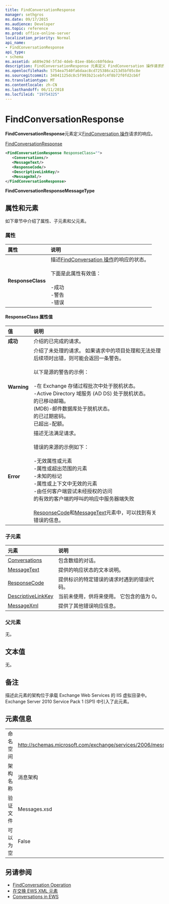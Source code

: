 ```yaml
---
title: FindConversationResponse
manager: sethgros
ms.date: 09/17/2015
ms.audience: Developer
ms.topic: reference
ms.prod: office-online-server
localization_priority: Normal
api_name:
- FindConversationResponse
api_type:
- schema
ms.assetid: a689e29d-5f3d-4deb-81ee-8b6cc60f6dea
description: FindConversationResponse 元素定义 FindConversation 操作请求的响应。
ms.openlocfilehash: 5754ea7540fa6daac8cd725386ca213d5bf05c8e
ms.sourcegitcommit: 34041125dc8c5f993b21cebfc4f8b72f0fd2cb6f
ms.translationtype: MT
ms.contentlocale: zh-CN
ms.lasthandoff: 06/11/2018
ms.locfileid: "19754325"
---
```

# <a name="findconversationresponse"></a>FindConversationResponse

**FindConversationResponse**元素定义[FindConversation 操作](findconversation-operation.md)请求的响应。 
  
[FindConversationResponse](findconversationresponse.md)
  
```XML
<FindConversationResponse ResponseClass="">
   <Conversations/>
   <MessageText/>
   <ResponseCode/>
   <DescriptiveLinkKey/>
   <MessageXml/>
</FindConversationResponse>

```

 **FindConversationResponseMessageType**
## <a name="attributes-and-elements"></a>属性和元素

如下章节中介绍了属性、子元素和父元素。
  
### <a name="attributes"></a>属性

|**属性**|**说明**|
|:-----|:-----|
|**ResponseClass** <br/> | 描述[FindConversation 操作](findconversation-operation.md)的响应的状态。 <br/><br/>下面是此属性有效值：<br/>  <br/>-成功  <br/>-警告  <br/>-错误  <br/> |
   
#### <a name="responseclass-attribute-values"></a>ResponseClass 属性值

|**值**|**说明**|
|:-----|:-----|
|**成功** <br/> |介绍的已完成的请求。  <br/> |
|**Warning** <br/> | 介绍了未处理的请求。 如果请求中的项目处理和无法处理后续项时出错，则可能会返回一条警告。<br/><br/> 以下是源的警告的示例：  <br/><br/>-在 Exchange 存储过程批次中处于脱机状态。  <br/>-Active Directory 域服务 (AD DS) 处于脱机状态。  <br/>的已移动邮箱。  <br/>(MDB)-邮件数据库处于脱机状态。  <br/>的已过期密码。  <br/>已超出-配额。  <br/> |
|**Error** <br/> | 描述无法满足请求。 <br/><br/>错误的来源的示例如下：  <br/><br/>-无效属性或元素  <br/>-属性或超出范围的元素  <br/>-未知的标记  <br/>-属性或上下文中无效的元素  <br/>-由任何客户端尝试未经授权的访问  <br/>的有效的客户端的呼叫的响应中服务器端失败  <br/><br/>  [ResponseCode](responsecode.md)和[MessageText](messagetext.md)元素中，可以找到有关错误的信息。  <br/> |
   
### <a name="child-elements"></a>子元素

|**元素**|**说明**|
|:-----|:-----|
|[Conversations](conversations-ex15websvcsotherref.md) <br/> |包含数组的对话。  <br/> |
|[MessageText](messagetext.md) <br/> |提供的响应状态的文本说明。  <br/> |
|[ResponseCode](responsecode.md) <br/> |提供标识的特定错误的请求时遇到的错误代码。  <br/> |
|[DescriptiveLinkKey](descriptivelinkkey.md) <br/> |当前未使用，供将来使用。 它包含的值为 0。  <br/> |
|[MessageXml](messagexml.md) <br/> |提供了其他错误响应信息。  <br/> |
   
### <a name="parent-elements"></a>父元素

无。
  
## <a name="text-value"></a>文本值

无。
  
## <a name="remarks"></a>备注

描述此元素的架构位于承载 Exchange Web Services 的 IIS 虚拟目录中。Exchange Server 2010 Service Pack 1 (SP1) 中引入了此元素。
  
## <a name="element-information"></a>元素信息

|||
|:-----|:-----|
|命名空间  <br/> |http://schemas.microsoft.com/exchange/services/2006/messages  <br/> |
|架构名称  <br/> |消息架构  <br/> |
|验证文件  <br/> |Messages.xsd  <br/> |
|可以为空  <br/> |False  <br/> |
   
## <a name="see-also"></a>另请参阅

- [FindConversation Operation](findconversation-operation.md)
- [在交换 EWS XML 元素](ews-xml-elements-in-exchange.md)
- [Conversations in EWS](http://msdn.microsoft.com/library/91e64629-db6c-4c94-9dcb-d386232e8467%28Office.15%29.aspx)

